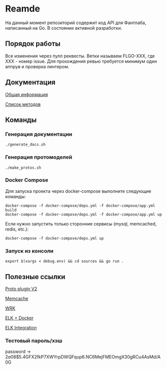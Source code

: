 # Reamde

На данный момент репозиторий содержит код API для Фантлаба, написанный на Go. В состоянии активной разработки.

## Порядок работы

Все изменения через пулл реквесты. Ветки называем FLGO-XXX, где XXX - номер issue. Для прохождения ревью требуется минимум один аппрув и проверка линтером.

## Документация

[Общая информация](docs/common.md)

[Список методов](docs/generated.md)

## Команды

### Генерация документации

``` console
./generate_docs.sh
```

### Генерация протомоделей

``` console
./make_protos.sh
```

### Docker Compose

Для запуска проекта через docker-compose выполните следующие команды:

``` console
docker-compose -f docker-compose/deps.yml -f docker-compose/app.yml build
docker-compose -f docker-compose/deps.yml -f docker-compose/app.yml up
```

Если нужно запустить только сторонние сервисы (mysql, memcached, redis, etc.):

``` console
docker-compose -f docker-compose/deps.yml up
```

### Запуск из консоли

``` console
export $(xargs < debug.env) && cd sources && go run .
```

## Полезные ссылки

[Proto plugin V2](https://github.com/protocolbuffers/protobuf-go)

[Memcache](https://github.com/memcached/memcached/wiki/Commands)

[WRK](https://github.com/wg/wrk)

[ELK + Docker](https://github.com/deviantony/docker-elk)

[ELK Integration](https://www.elastic.co/blog/how-to-instrument-your-go-app-with-the-elastic-apm-go-agent)

### Тестовый пароль/хэш

password -> $2a$08$5.4GFX2fkP7XWYrpDWQFqup6.NC6MejFMEOmgX30gRCu4AsMd/A0G
